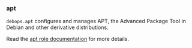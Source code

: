 ### apt

`debops.apt` configures and manages APT, the Advanced Package Tool in
Debian and other derivative distributions.

Read the [apt role documentation](https://docs.debops.org/en/HEAD/ansible/roles/apt/) for more details.
